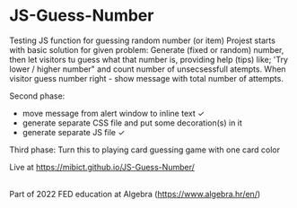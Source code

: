 # JS-Guess-Number
Testing JS function for guessing random number (or item)
Projest starts with basic solution for given problem:
Generate (fixed or random) number, then let visitors tu guess what that number is, 
providing help (tips) like; 'Try lower / higher number" and count number of unsecsessfull atempts. 
When visitor guess number right - show message with total number of attempts.

Second phase:
- move message from alert window to inline text &#10003;
- generate separate CSS file and put some decoration(s) in it
- generate separate JS file &#10003;

Third phase:
Turn this to playing card guessing game with one card color


Live at https://mibict.github.io/JS-Guess-Number/ <br><br>


Part of 2022 FED education at Algebra (https://www.algebra.hr/en/)
